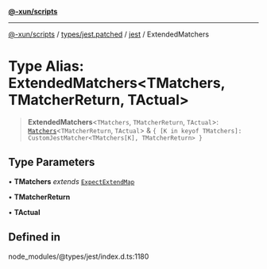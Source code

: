 [**@-xun/scripts**](../../../../../README.md)

***

[@-xun/scripts](../../../../../README.md) / [types/jest.patched](../../../README.md) / [jest](../README.md) / ExtendedMatchers

# Type Alias: ExtendedMatchers\<TMatchers, TMatcherReturn, TActual\>

> **ExtendedMatchers**\<`TMatchers`, `TMatcherReturn`, `TActual`\>: [`Matchers`](../interfaces/Matchers.md)\<`TMatcherReturn`, `TActual`\> & `{ [K in keyof TMatchers]: CustomJestMatcher<TMatchers[K], TMatcherReturn> }`

## Type Parameters

• **TMatchers** *extends* [`ExpectExtendMap`](../interfaces/ExpectExtendMap.md)

• **TMatcherReturn**

• **TActual**

## Defined in

node\_modules/@types/jest/index.d.ts:1180
